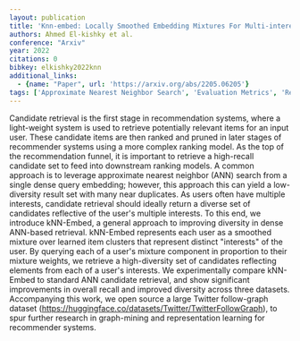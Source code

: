 ```yaml
---
layout: publication
title: 'Knn-embed: Locally Smoothed Embedding Mixtures For Multi-interest Candidate Retrieval'
authors: Ahmed El-kishky et al.
conference: "Arxiv"
year: 2022
citations: 0
bibkey: elkishky2022knn
additional_links:
  - {name: "Paper", url: 'https://arxiv.org/abs/2205.06205'}
tags: ['Approximate Nearest Neighbor Search', 'Evaluation Metrics', 'RecSys', 'Tools and Libraries', 'ANN Search']
---
```

Candidate retrieval is the first stage in recommendation systems, where a
light-weight system is used to retrieve potentially relevant items for an input
user. These candidate items are then ranked and pruned in later stages of
recommender systems using a more complex ranking model. As the top of the
recommendation funnel, it is important to retrieve a high-recall candidate set
to feed into downstream ranking models. A common approach is to leverage
approximate nearest neighbor (ANN) search from a single dense query embedding;
however, this approach this can yield a low-diversity result set with many near
duplicates. As users often have multiple interests, candidate retrieval should
ideally return a diverse set of candidates reflective of the user's multiple
interests. To this end, we introduce kNN-Embed, a general approach to improving
diversity in dense ANN-based retrieval. kNN-Embed represents each user as a
smoothed mixture over learned item clusters that represent distinct "interests"
of the user. By querying each of a user's mixture component in proportion to
their mixture weights, we retrieve a high-diversity set of candidates
reflecting elements from each of a user's interests. We experimentally compare
kNN-Embed to standard ANN candidate retrieval, and show significant
improvements in overall recall and improved diversity across three datasets.
Accompanying this work, we open source a large Twitter follow-graph dataset
(https://huggingface.co/datasets/Twitter/TwitterFollowGraph), to spur further
research in graph-mining and representation learning for recommender systems.
